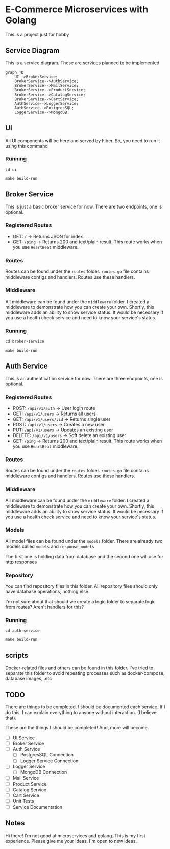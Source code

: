 # E-Commerce Microservices with Golang

This is a project just for hobby

## Service Diagram

This is a service diagram. These are services planned to be implemented

```mermaid
graph TD
	UI-->BrokerService;
	BrokerService-->AuthService;
	BrokerService-->MailService;
	BrokerService-->ProductService;
	BrokerService-->CatalogService;
	BrokerService-->CartService;
	AuthService-->LoggerService;
	AuthService-->PostgresSQL;
	LoggerService-->MongoDB;
```

## UI

All UI components will be here and served by Fiber. So, you need to run it using this command

### Running

```
cd ui

make build-run
```

## Broker Service

This is just a basic broker service for now. There are two endpoints, one is optional.

### Registered Routes

- GET: `/` -> Returns JSON for index
- GET: `/ping` -> Returns 200 and text/plain result. This route works when you use `HeartBeat` middleware.

### Routes

Routes can be found under the `routes` folder. `routes.go` file contains middleware configs and handlers. Routes use these handlers.

### Middleware

All middleware can be found under the `middleware` folder. I created a middleware to demonstrate how you can create your own. Shortly, this middleware adds an ability to show service status. It would be necessary If you use a health check service and need to know your service's status.

### Running

```
cd broker-service

make build-run
```

## Auth Service

This is an authentication service for now. There are three endpoints, one is optional.

### Registered Routes

- POST: `/api/v1/auth` -> User login route
- GET: `/api/v1/users` -> Returns all users
- GET: `/api/v1/users/:id` -> Returns single user
- POST: `/api/v1/users` -> Creates a new user
- PUT: `/api/v1/users` -> Updates an existing user
- DELETE: `/api/v1/users` -> Soft delete an existing user
- GET: `/ping` -> Returns 200 and text/plain result. This route works when you use `HeartBeat` middleware.

### Routes

Routes can be found under the `routes` folder. `routes.go` file contains middleware configs and handlers. Routes use these handlers.

### Middleware

All middleware can be found under the `middleware` folder. I created a middleware to demonstrate how you can create your own. Shortly, this middleware adds an ability to show service status. It would be necessary If you use a health check service and need to know your service's status.

### Models

All model files can be found under the `models` folder. There are already two models called `models` and `response_models`

The first one is holding data from database and the second one will use for http responses

### Repository

You can find repository files in this folder. All repository files should only have database operations, nothing else.

I'm not sure about that should we create a logic folder to separate logic from routes? Aren't handlers for this?

### Running

```
cd auth-service

make build-run
```

## scripts

Docker-related files and others can be found in this folder. I've tried to separate this folder to avoid repeating processes such as docker-compose, database images, .etc


## TODO

There are things to be completed. I should be documented each service. If I do this, I can explain everything to anyone without interaction. (I believe that).

These are the things I should be completed! And, more will become.

- [ ] UI Service
- [ ] Broker Service
- [ ] Auth Service
  - [ ] PostgresSQL Connection
  - [ ] Logger Service Connection
- [ ] Logger Service
  - [ ] MongoDB Connection
- [ ] Mail Service
- [ ] Product Service
- [ ] Catalog Service
- [ ] Cart Service
- [ ] Unit Tests
- [ ] Service Documentation

## Notes

Hi there! I'm not good at microservices and golang. This is my first experience. Please give me your ideas. I'm open to new ideas.